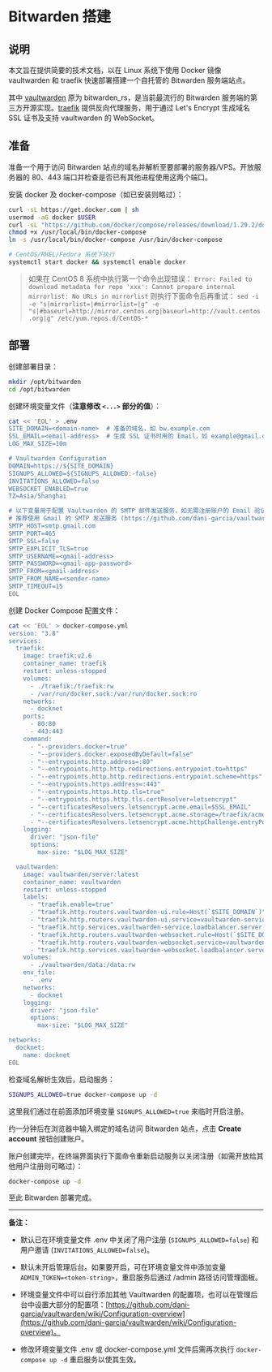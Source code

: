 # Bitwarden 搭建

## 说明

本文旨在提供简要的技术文档，以在 Linux 系统下使用 Docker 镜像 vaultwarden 和 traefik 快速部署搭建一个自托管的 Bitwarden 服务端站点。

其中 [vaultwarden](https://github.com/dani-garcia/vaultwarden) 原为 bitwarden_rs，是当前最流行的 Bitwarden 服务端的第三方开源实现。[traefik](https://traefik.io) 提供反向代理服务，用于通过 Let's Encrypt 生成域名 SSL 证书及支持 vaultwarden 的 WebSocket。

## 准备

准备一个用于访问 Bitwarden 站点的域名并解析至要部署的服务器/VPS。开放服务器的 80、443 端口并检查是否已有其他进程使用这两个端口。

安装 docker 及 docker-compose（如已安装则略过）：

```bash
curl -sL https://get.docker.com | sh
usermod -aG docker $USER
curl -sL "https://github.com/docker/compose/releases/download/1.29.2/docker-compose-$(uname -s)-$(uname -m)" -o /usr/local/bin/docker-compose
chmod +x /usr/local/bin/docker-compose
ln -s /usr/local/bin/docker-compose /usr/bin/docker-compose

# CentOS/RHEL/Fedora 系统下执行
systemctl start docker && systemctl enable docker
```

> 如果在 CentOS 8 系统中执行第一个命令出现错误：
> `Error: Failed to download metadata for repo 'xxx': Cannot prepare internal mirrorlist: No URLs in mirrorlist`
> 则执行下面命令后再重试：
> `sed -i -e "s|mirrorlist=|#mirrorlist=|g" -e "s|#baseurl=http://mirror.centos.org|baseurl=http://vault.centos.org|g" /etc/yum.repos.d/CentOS-*`  

## 部署

创建部署目录：

```bash
mkdir /opt/bitwarden
cd /opt/bitwarden
```

创建环境变量文件（**注意修改 `<...>` 部分的值**）：

```bash
cat << 'EOL' > .env
SITE_DOMAIN=<domain-name>  # 准备的域名，如 bw.example.com
SSL_EMAIL=<email-address>  # 生成 SSL 证书时用的 Email，如 example@gmail.com
LOG_MAX_SIZE=10m

# Vaultwarden Configuration
DOMAIN=https://${SITE_DOMAIN}
SIGNUPS_ALLOWED=${SIGNUPS_ALLOWED:-false}
INVITATIONS_ALLOWED=false
WEBSOCKET_ENABLED=true
TZ=Asia/Shanghai

# 以下变量用于配置 Vaultwarden 的 SMTP 邮件发送服务，如无需注册账户的 Email 验证和基于 Email 的两步登录验证功能则可删除或注释
# 推荐使用 Gmail 的 SMTP 发送服务 (https://github.com/dani-garcia/vaultwarden/wiki/SMTP-configuration#googlegmail)
SMTP_HOST=smtp.gmail.com
SMTP_PORT=465
SMTP_SSL=false
SMTP_EXPLICIT_TLS=true
SMTP_USERNAME=<gmail-address>
SMTP_PASSWORD=<gmail-app-password>
SMTP_FROM=<gmail-address>
SMTP_FROM_NAME=<sender-name>
SMTP_TIMEOUT=15
EOL
```

创建 Docker Compose 配置文件：

```bash
cat << 'EOL' > docker-compose.yml
version: "3.8"
services:
  traefik:
    image: traefik:v2.6
    container_name: traefik
    restart: unless-stopped
    volumes:
      - ./traefik:/traefik:rw
      - /var/run/docker.sock:/var/run/docker.sock:ro
    networks:
      - docknet
    ports:
      - 80:80
      - 443:443
    command:
      - "--providers.docker=true"
      - "--providers.docker.exposedByDefault=false"
      - "--entrypoints.http.address=:80"
      - "--entrypoints.http.http.redirections.entrypoint.to=https"
      - "--entrypoints.http.http.redirections.entrypoint.scheme=https"
      - "--entrypoints.https.address=:443"
      - "--entrypoints.https.http.tls=true"
      - "--entrypoints.https.http.tls.certResolver=letsencrypt"
      - "--certificatesResolvers.letsencrypt.acme.email=$SSL_EMAIL"
      - "--certificatesResolvers.letsencrypt.acme.storage=/traefik/acme.json"
      - "--certificatesResolvers.letsencrypt.acme.httpChallenge.entryPoint=http"
    logging:
      driver: "json-file"
      options:
        max-size: "$LOG_MAX_SIZE"

  vaultwarden:
    image: vaultwarden/server:latest
    container_name: vaultwarden
    restart: unless-stopped
    labels:
      - "traefik.enable=true"
      - "traefik.http.routers.vaultwarden-ui.rule=Host(`$SITE_DOMAIN`)"
      - "traefik.http.routers.vaultwarden-ui.service=vaultwarden-service"
      - "traefik.http.services.vaultwarden-service.loadbalancer.server.port=80"
      - "traefik.http.routers.vaultwarden-websocket.rule=Host(`$SITE_DOMAIN`) && Path(`/notifications/hub`)"
      - "traefik.http.routers.vaultwarden-websocket.service=vaultwarden-websocket"
      - "traefik.http.services.vaultwarden-websocket.loadbalancer.server.port=3012"
    volumes:
      - ./vaultwarden/data:/data:rw
    env_file:
      - .env
    networks:
      - docknet
    logging:
      driver: "json-file"
      options:
        max-size: "$LOG_MAX_SIZE"

networks:
  docknet:
    name: docknet
EOL
```

检查域名解析生效后，启动服务：

```bash
SIGNUPS_ALLOWED=true docker-compose up -d
```

这里我们通过在前面添加环境变量 `SIGNUPS_ALLOWED=true` 来临时开启注册。

约一分钟后在浏览器中输入绑定的域名访问 Bitwarden 站点，点击 **Create account** 按钮创建账户。

账户创建完毕，在终端界面执行下面命令重新启动服务以关闭注册（如需开放给其他用户注册则可略过）：

```bash
docker-compose up -d
```

至此 Bitwarden 部署完成。

---

**备注：**

- 默认已在环境变量文件 .env 中关闭了用户注册 (`SIGNUPS_ALLOWED=false`) 和用户邀请 (`INVITATIONS_ALLOWED=false`)。

- 默认未开启管理后台。如果要开启，可在环境变量文件中添加变量 `ADMIN_TOKEN=<token-string>`，重启服务后通过 /admin 路径访问管理面板。

- 环境变量文件中可以自行添加其他 Vaultwarden 的配置项，也可以在管理后台中设置大部分的配置项：[https://github.com/dani-garcia/vaultwarden/wiki/Configuration-overview](https://github.com/dani-garcia/vaultwarden/wiki/Configuration-overview)。

- 修改环境变量文件 .env 或 docker-compose.yml 文件后需再次执行 `docker-compose up -d` 重启服务以使其生效。

